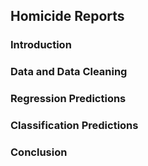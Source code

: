 ## Homicide Reports

### Introduction


### Data and Data Cleaning


### Regression Predictions 



### Classification Predictions


### Conclusion
